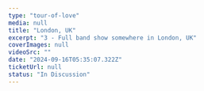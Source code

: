 ```yaml
---
type: "tour-of-love"
media: null
title: "London, UK"
excerpt: "3 - Full band show somewhere in London, UK"
coverImages: null
videoSrc: ""
date: "2024-09-16T05:35:07.322Z"
ticketUrl: null
status: "In Discussion"
---
```

